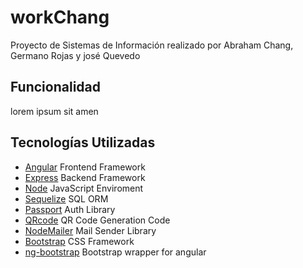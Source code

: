 # workChang
Proyecto de Sistemas de Información realizado por Abraham Chang, Germano Rojas y josé Quevedo
## Funcionalidad
lorem ipsum sit amen
## Tecnologías Utilizadas
* [Angular](https://angular.io) Frontend Framework
* [Express](http://expressjs.com/) Backend Framework
* [Node](https://nodejs.org) JavaScript Enviroment
* [Sequelize](http://docs.sequelizejs.com/) SQL ORM 
* [Passport](http://www.passportjs.org/) Auth Library
* [QRcode](https://github.com/soldair/node-qrcode) QR Code Generation Code
* [NodeMailer](https://nodemailer.com/about/) Mail Sender Library
* [Bootstrap](https://getbootstrap.com) CSS Framework
* [ng-bootstrap](https://ng-bootstrap.github.io) Bootstrap wrapper for angular
